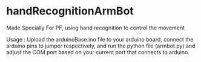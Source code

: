 # handRecognitionArmBot
Made Specially For PF, using hand recognition to control the movement


Usage   : Upload the arduinoBase.ino file to your arduino board, connect the arduino pins to jumper respectively, and run the python file (armbot.py) and adjust the COM port based on your current port that connects to arduino.
